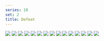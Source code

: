 ```yaml
---
series: 18
set: 2
title: Defeat
---
```


![](../../../../assets/others/part-2/pg1.jpg)
![](../../../../assets/others/part-2/pg2.jpg)
![](../../../../assets/others/part-2/pg3.jpg)
![](../../../../assets/others/part-2/pg4.jpg)
![](../../../../assets/others/part-2/pg5.jpg)
![](../../../../assets/others/part-2/pg6.jpg)
![](../../../../assets/others/part-2/pg7.jpg)
![](../../../../assets/others/part-2/pg8.jpg)
![](../../../../assets/others/part-2/pg9.jpg)
![](../../../../assets/others/part-2/pg10.jpg)
![](../../../../assets/others/part-2/pg11.jpg)
![](../../../../assets/others/part-2/pg12.jpg)
![](../../../../assets/others/part-2/pg13.jpg)
![](../../../../assets/others/part-2/pg14.jpg)
![](../../../../assets/others/part-2/pg15.jpg)